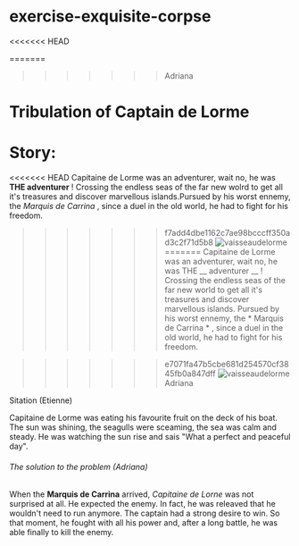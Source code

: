 # exercise-exquisite-corpse
<<<<<<< HEAD

=======
>>>>>>> Adriana
# Tribulation of Captain de Lorme

# Story:

<<<<<<< HEAD
Capitaine de Lorme was an adventurer, wait no, he was **THE adventurer** ! Crossing the endless seas of the far new wolrd to get all it's treasures and discover marvellous islands.Pursued by his worst ennemy, the _Marquis de Carrina_ , since a duel in the old world, he had to fight for his freedom.

> > > > > > > f7add4dbe1162c7ae98bcccff350ad3c2f71d5b8
> > > > > > > ![vaisseaudelorme](https://www.ouest-france.fr/leditiondusoir/data/7781/NextGenData/Image-1024-1024-1734099.jpg?t=%2249ca4b0634b39011c42dbb47db6f79ecgzip%22)
=======
Capitaine de Lorme was an adventurer, wait no, he was THE __ adventurer __ ! Crossing the endless seas of the far new world to get all it's treasures and discover marvellous islands. Pursued by his worst ennemy, the * Marquis de Carrina * , since a duel in the old world, he had to fight for his freedom.

>>>>>>> e7071fa47b5cbe681d254570cf3845fb0a847dff
![vaisseaudelorme](https://www.ouest-france.fr/leditiondusoir/data/7781/NextGenData/Image-1024-1024-1734099.jpg?t=%2249ca4b0634b39011c42dbb47db6f79ecgzip%22)
>>>>>>> Adriana

Sitation (Etienne)

Capitaine de Lorme was eating his favourite fruit on the deck of his boat. The sun was shining, the seagulls were sceaming, the sea was calm and steady. He was watching the sun rise and sais "What a perfect and peaceful day".


###### The solution to the problem (Adriana)
When the **Marquis de Carrina** arrived, _Capitaine de Lorne_ was not surprised at all. He expected the enemy. In fact, he was releaved that he wouldn't need to run anymore. The captain had a strong desire to win.
So that moment, he fought with all his power and, after a long battle, he was able finally to kill the enemy.

